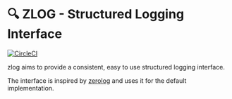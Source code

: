 # :mag: ZLOG - Structured Logging Interface

[![CircleCI](https://circleci.com/gh/atom-deps/zlog.svg?style=svg)](https://circleci.com/gh/atom-deps/zlog)

zlog aims to provide a consistent, easy to use structured logging interface.

The interface is inspired by [zerolog](https://github.com/rs/zerolog) and uses
it for the default implementation.
